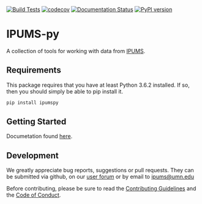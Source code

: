 [![Build Tests](https://github.com/ipums/ipumspy/actions/workflows/main.yml/badge.svg)](https://github.com/ipums/ipumspy/actions/workflows/main.yml)
[![codecov](https://codecov.io/gh/ipums/ipumspy/branch/master/graph/badge.svg?token=1ZVXK920EB)](https://codecov.io/gh/ipums/ipumspy)
[![Documentation Status](https://readthedocs.org/projects/ipumspy/badge/?version=latest)](https://ipumspy.readthedocs.io/en/latest/?badge=latest)
[![PyPI version](https://badge.fury.io/py/ipumspy.svg)](https://badge.fury.io/py/ipumspy)

# IPUMS-py

A collection of tools for working with data from [IPUMS](https://ipums.org).

## Requirements

This package requires that you have at least Python 3.6.2 installed. If so, then you should
simply be able to pip install it.

```bash
pip install ipumspy
```

## Getting Started

Documetation found [here](https://ipumspy.readthedocs.io/en/latest/index.html).

## Development

We greatly appreciate bug reports, suggestions or pull requests. They
can be submitted via github, on our [user
forum](https://forum.ipums.org) or by email to <ipums@umn.edu>

Before contributing, please be sure to read the [Contributing
Guidelines](https://github.com/ipums/ipumspy/blob/master/CONTRIBUTING.md)
and the [Code of
Conduct](https://github.com/ipums/ipumspy/blob/master/CONDUCT.md).
